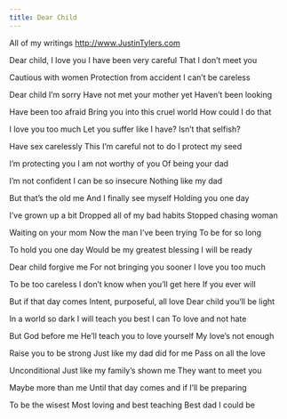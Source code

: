```yaml
---
title: Dear Child 
---
```


All of my writings
http://www.JustinTylers.com

Dear child, I love you 
I have been very careful
That I don’t meet you 

Cautious with women 
Protection from accident 
I can’t be careless 

Dear child I’m sorry 
Have not met your mother yet 
Haven’t been looking 

Have been too afraid 
Bring you into this cruel world 
How could I do that 

I love you too much 
Let you suffer like I have?
Isn’t that selfish? 

Have sex carelessly 
This I’m careful not to do 
I protect my seed 

I’m protecting you 
I am not worthy of you 
Of being your dad 

I’m not confident 
I can be so insecure 
Nothing like my dad 

But that’s the old me 
And I finally see myself 
Holding you one day 

I’ve grown up a bit 
Dropped all of my bad habits 
Stopped chasing woman 

Waiting on your mom 
Now the man I’ve been trying 
To be for so long 

To hold you one day 
Would be my greatest blessing 
I will be ready 

Dear child forgive me 
For not bringing you sooner 
I love you too much 

To be too careless 
I don’t know when you’ll get here 
If you ever will 

But if that day comes 
Intent, purposeful, all love 
Dear child you’ll be light 

In a world so dark 
I will teach you best I can 
To love and not hate 

But God before me 
He’ll teach you to love yourself 
My love’s not enough 

Raise you to be strong 
Just like my dad did for me 
Pass on all the love 

Unconditional 
Just like my family’s shown me 
They want to meet you 

Maybe more than me 
Until that day comes and if 
I’ll be preparing 

To be the wisest 
Most loving and best teaching 
Best dad I could be 
